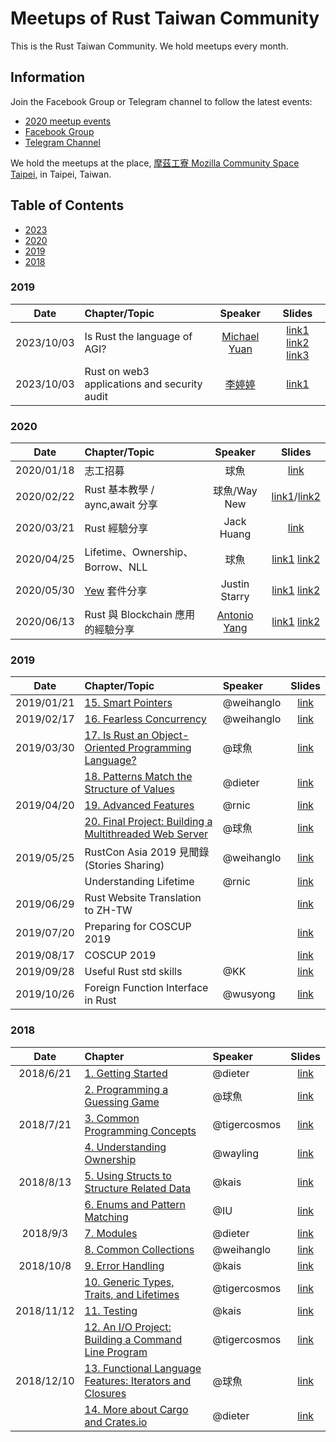 # Meetups of Rust Taiwan Community

This is the Rust Taiwan Community. We hold meetups every month.

## Information

Join the Facebook Group or Telegram channel to follow the latest events:

- [2020 meetup events](https://2020-rust-tw.kktix.cc)
- [Facebook Group](https://www.facebook.com/groups/rust.lang.tw/)
- [Telegram Channel](https://t.me/rust_tw)

We hold the meetups at the place, [摩茲工寮 Mozilla Community Space Taipei](https://www.facebook.com/MozSpaceTPE/), in Taipei, Taiwan.

## Table of Contents

- [2023](#2023)
- [2020](#2020)
- [2019](#2019)
- [2018](#2018)

### 2019
|    Date    | Chapter/Topic                                |    Speaker   |                                                                                                                  Slides                                                                                                                                             |
|:----------:|:---------------------------------------------|:------------:|:-------------------------------------------------------------------------------------------------------------------------------------------------------------------------------------------------------------------------------------------------------------------:|
| 2023/10/03 | Is Rust the language of AGI?                 | [Michael Yuan](https://github.com/juntao) | [link1](https://www.youtube.com/watch?v=he2hcqy5czM) [link2](https://github.com/second-state/WasmEdge-WASINN-examples) [link3](https://blog.stackademic.com/fast-and-portable-llama2-inference-on-the-heterogeneous-edge-a62508e82359) |
| 2023/10/03 | Rust on web3 applications and security audit | [李婷婷](https://portaly.cc/tinaaaaalee)  | [link1](https://www.youtube.com/watch?v=IPTQP0V_F6A)                                                                                           |

### 2020
|    Date    | Chapter/Topic                                   |                   Speaker                   |                                                                        Slides                                                                       |
|:----------:|:------------------------------------------------|:-------------------------------------------:|:---------------------------------------------------------------------------------------------------------------------------------------------------:|
| 2020/01/18 | 志工招募                                        |                     球魚                    |                                                   [link](https://hackmd.io/@ballfish/2020-rust-tw)                                                  |
| 2020/02/22 | Rust 基本教學 / aync,await 分享                 |                 球魚/Way New                |                      [link1](https://hackmd.io/@ballfish/BkYVxV7Z8)/[link2](https://www.slideshare.net/YuWeiWu13/async-in-rust)                     |
| 2020/03/21 | Rust 經驗分享                                   |                  Jack Huang                 |                                                         [link](https://youtu.be/xQUK6gqUAfc)                                                        |
| 2020/04/25 | Lifetime、Ownership、Borrow、NLL                |                     球魚                    |                              [link1](https://hackmd.io/@ballfish/rust-book-2020) [link2](https://youtu.be/WAK2Q8jz_fg)                              |
| 2020/05/30 | [Yew](https://github.com/yewstack/yew) 套件分享 |                Justin Starry                | [link1](https://docs.google.com/presentation/d/1ehRzmdpNsIXnnQX_-2s7Ym1XeWJCQaQKmYKcdU47lu8/edit?usp=sharing) [link2](https://youtu.be/DU2vQHy6sxU) |
| 2020/06/13 | Rust 與 Blockchain 應用的經驗分享               | [Antonio Yang](https://github.com/yanganto) | [link1](https://docs.google.com/presentation/d/1T94DjivL-MleTwtxpBsuoHx2rWDq5UncS8Edl27k6Q8/edit?usp=sharing) [link2](https://youtu.be/3zOvbBy4Ktk) |

### 2019
| Date       | Chapter/Topic                                                                                                                    | Speaker    | Slides                                                                                         |
| :----:     | :-------                                                                                                                         | :-------   | :------:                                                                                       |
| 2019/01/21 | [15. Smart Pointers](https://doc.rust-lang.org/book/ch15-00-smart-pointers.html)                                                 | @weihanglo | [link](https://weihanglo.tw/slides/rust-smart-pointers.html)                                   |
| 2019/02/17 | [16. Fearless Concurrency](https://doc.rust-lang.org/book/ch16-00-concurrency.html)                                              | @weihanglo | [link](https://weihanglo.tw/slides/rust-concurrency.html)                                      |
| 2019/03/30 | [17. Is Rust an Object-Oriented Programming Language?](https://doc.rust-lang.org/book/ch17-00-oop.html)                          | @球魚      | [link](https://slides.com/lili668668/oop-and-rust)                                             |
|            | [18. Patterns Match the Structure of Values](https://doc.rust-lang.org/book/ch18-00-patterns.html)                               | @dieter    | [link](https://dieterplex.gitlab.io/rust-studygroup/ch18.html)                                 |
| 2019/04/20 | [19. Advanced Features](https://doc.rust-lang.org/book/ch19-00-advanced-features.html)                                           | @rnic      | [link](https://github.com/rniczh/slides/blob/gh-pages/Advenced-features/advanced_features.pdf) |
|            | [20. Final Project: Building a Multithreaded Web Server](https://doc.rust-lang.org/book/ch20-00-final-project-a-web-server.html) | @球魚      | [link](https://slides.com/lili668668/rust-20#/)                                                |
| 2019/05/25 | RustCon Asia 2019 見聞錄 (Stories Sharing)                                                                                       | @weihanglo | [link](https://weihanglo.tw/slides/rustcon-asia-2019#1)                                        |
|            | Understanding Lifetime                                                                                                           | @rnic      | [link](https://github.com/rniczh/slides/blob/gh-pages/Lifetimes-intro/lifetimes-intro.pdf)     |
| 2019/06/29 | Rust Website Translation to ZH-TW                                                                                                |            | [link](https://pontoon.rust-lang.org/zh-TW/)                                                   |
| 2019/07/20 | Preparing for COSCUP 2019                                                                                                        |            | [link](https://coscup.org/2019/en/)                                                            |
| 2019/08/17 | COSCUP 2019                                                                                                                      |            | [link](https://coscup.org/2019/en/)                                                            |
| 2019/09/28 | Useful Rust std skills                                                                                                           | @KK        | [link](https://www.slideshare.net/kkthegamer/rust-std)                                         |
| 2019/10/26 | Foreign Function Interface in Rust                                                                                               | @wusyong   | [link](https://hackmd.io/@mRP87MlTRvOLHDMXBXHf0Q/ryCMwXvYH#/)                                  |

### 2018

| Date | Chapter | Speaker | Slides |
|:----:|:------- |:------- |:------:|
| 2018/6/21 | [1. Getting Started](https://doc.rust-lang.org/book/ch01-00-getting-started.html) | @dieter | [link](https://dieterplex.gitlab.io/rust-studygroup/intro&ch1.html)|
|           | [2. Programming a Guessing Game](https://doc.rust-lang.org/book/ch02-00-guessing-game-tutorial.html) | @球魚 | [link](https://slides.com/lili668668/rust-ch2/#/)|
| 2018/7/21 | [3. Common Programming Concepts](https://doc.rust-lang.org/book/ch03-00-common-programming-concepts.html) | @tigercosmos | [link](./slides/CH3.pdf)|
|           | [4. Understanding Ownership](https://doc.rust-lang.org/book/ch04-00-understanding-ownership.html) | @wayling | [link](https://docs.google.com/presentation/d/1UHW8qxp3nSfNQunpE9tVwJ6yxh7Y3ghNNmttedY1Skw/edit)|
| 2018/8/13 | [5. Using Structs to Structure Related Data](https://doc.rust-lang.org/book/ch05-00-structs.html) | @kais | [link](https://hackmd.io/p/Skw4Xk_bQ#)|
|           | [6. Enums and Pattern Matching](https://doc.rust-lang.org/book/ch06-00-enums.html) | @IU | [link](https://drive.google.com/drive/folders/1s4iX4XXh_pFBvHpR6w2KXHq5uz04NgeO?usp=sharing)|
| 2018/9/3 | [7. Modules](https://doc.rust-lang.org/book/ch07-00-packages-crates-and-modules.html) | @dieter | [link](https://dieterplex.gitlab.io/rust-studygroup/ch7.html)|
|          | [8. Common Collections](https://doc.rust-lang.org/book/ch08-00-common-collections.html) | @weihanglo | [link](https://weihanglo.tw/slides/rust-collections)|
| 2018/10/8 | [9. Error Handling](https://doc.rust-lang.org/book/ch09-00-error-handling.html) | @kais | [link](https://hackmd.io/p/B1lPZJ4Pqm#/) |
|          | [10. Generic Types, Traits, and Lifetimes](https://doc.rust-lang.org/book/ch10-00-generics.html) | @tigercosmos | [link](https://hackmd.io/p/Hk9fOfvqm#/) |
| 2018/11/12 | [11. Testing](https://doc.rust-lang.org/book/ch11-00-testing.html) | @kais | [link](https://hackmd.io/p/B186LUraX#/)|
|          | [12. An I/O Project: Building a Command Line Program](https://doc.rust-lang.org/book/ch12-00-an-io-project.html) | @tigercosmos | [link](https://hackmd.io/p/r18I6LrTQ#/) |
| 2018/12/10 | [13. Functional Language Features: Iterators and Closures](https://doc.rust-lang.org/book/ch13-00-functional-features.html) | @球魚 |[link](https://slides.com/lili668668/rust-12#/)|
|          | [14. More about Cargo and Crates.io](https://doc.rust-lang.org/book/ch14-00-more-about-cargo.html) | @dieter | [link](https://dieterplex.gitlab.io/rust-studygroup/ch14.html) |
